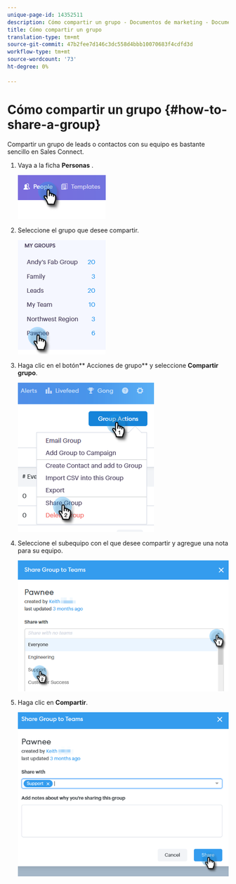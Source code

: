 ```yaml
---
unique-page-id: 14352511
description: Cómo compartir un grupo - Documentos de marketing - Documentación del producto
title: Cómo compartir un grupo
translation-type: tm+mt
source-git-commit: 47b2fee7d146c3dc558d4bbb10070683f4cdfd3d
workflow-type: tm+mt
source-wordcount: '73'
ht-degree: 0%

---
```



# Cómo compartir un grupo {#how-to-share-a-group}

Compartir un grupo de leads o contactos con su equipo es bastante sencillo en Sales Connect.

1. Vaya a la ficha **Personas** .

   ![](assets/one-1.png)

1. Seleccione el grupo que desee compartir.

   ![](assets/two-1.png)

1. Haga clic en el botón** Acciones de grupo** y seleccione **Compartir grupo**.

   ![](assets/three-1.png)

1. Seleccione el subequipo con el que desee compartir y agregue una nota para su equipo.

   ![](assets/four-1.png)

1. Haga clic en **Compartir**.

   ![](assets/five-1.png)

